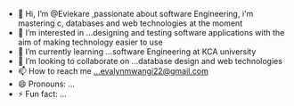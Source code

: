 - 👋 Hi, I’m @Eviekare ,passionate about software Engineering, i'm mastering c, databases and web technologies at the moment
- 👀 I’m interested in ...designing and testing software applications with the aim of making technology easier to use
- 🌱 I’m currently learning ...software Engineering at KCA university
- 💞️ I’m looking to collaborate on ...database design and web technologies
- 📫 How to reach me ...evalynmwangi22@gmail.com
- 😄 Pronouns: ...
- ⚡ Fun fact: ...

<!---
Eviekare/Eviekare is a ✨ special ✨ repository because its `README.md` (this file) appears on your GitHub profile.
You can click the Preview link to take a look at your changes.
--->
